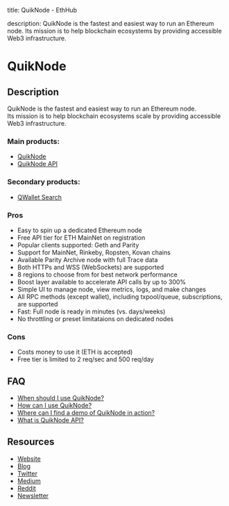 title: QuikNode - EthHub

description: QuikNode is the fastest and easiest way to run an Ethereum node.
Its mission is to help blockchain ecosystems by providing accessible Web3 infrastructure.

# QuikNode

## Description

QuikNode is the fastest and easiest way to run an Ethereum node. <br>
Its mission is to help blockchain ecosystems scale by providing accessible Web3 infrastructure.

### Main products:

* [QuikNode](https://quiknode.io)
* [QuikNode API](https://quiknode.io)

### Secondary products:

* [QWallet Search](https://qwallet.io)

### Pros

* Easy to spin up a dedicated Ethereum node
* Free API tier for ETH MainNet on registration
* Popular clients supported: Geth and Parity
* Support for MainNet, Rinkeby, Ropsten, Kovan chains
* Available Parity Archive node with full Trace data
* Both HTTPs and WSS (WebSockets) are supported
* 8 regions to choose from for best network performance
* Boost layer available to accelerate API calls by up to 300%
* Simple UI to manage node, view metrics, logs, and make changes
* All RPC methods (except wallet), including txpool/queue, subscriptions, are supported
* Fast: Full node is ready in minutes (vs. days/weeks)
* No throttling or preset limitataions on dedicated nodes

### Cons

* Costs money to use it (ETH is accepted)
* Free tier is limited to 2 req/sec and 500 req/day

## FAQ
* [When should I use QuikNode?](https://medium.com/quiknode/quiknode-your-ethereum-node-c7940db55675)
* [How can I use QuikNode?](https://medium.com/quiknode/run-your-own-ethereum-node-5c3061925e6a)
* [Where can I find a demo of QuikNode in action?](http://www.dappuniversity.com/articles/build-a-blockchain-explorer-with-quiknode)
* [What is QuikNode API?](https://blog.quiknode.io/what-is-quiknode-api/)

## Resources
* [Website](https://quiknode.io) 
* [Blog](https://blog.quiknode.io/)
* [Twitter](https://twitter.com/quiknode)  
* [Medium](https://medium.com/quiknode) 
* [Reddit](https://www.reddit.com/r/quiknode)
* [Newsletter](https://www.getrevue.co/profile/quiknode)
